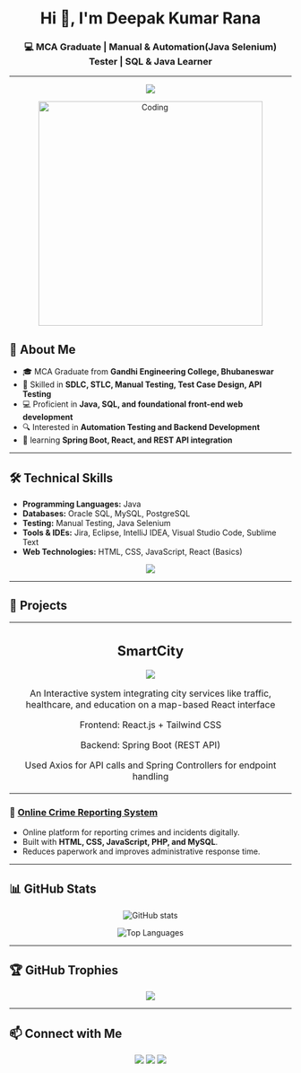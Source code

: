 <!-- Profile Header -->
<h1 align="center">Hi 👋, I'm Deepak Kumar Rana</h1>
<h3 align="center">💻 MCA Graduate | Manual & Automation(Java Selenium) Tester | SQL & Java Learner</h3>

---

<!-- Typing SVG -->
<p align="center">
  <img src="https://readme-typing-svg.herokuapp.com?size=25&center=true&vCenter=true&width=600&height=60&pause=1000&color=FF5733&color=00F700&color=00CFFF&color=DA70D6&lines=Software+Tester;Automation+Tester;Java+%7C+Selenium+%7C+TestNG;API+Testing+%7C+Postman;" />
</p>

<p align="center">
  <img alt="Coding" width="400" src="https://media4.giphy.com/media/v1.Y2lkPTc5MGI3NjExdWxxdjhtN29iMWV5d2tnanU2aWl6eXByOG94NGFuamMxMm5udXB2dyZlcD12MV9pbnRlcm5hbF9naWZfYnlfaWQmY3Q9Zw/zOvBKUUEERdNm/giphy.gif">
</p>

## 🚀 About Me
- 🎓 MCA Graduate from **Gandhi Engineering College, Bhubaneswar**
- 🧪 Skilled in **SDLC, STLC, Manual Testing, Test Case Design, API Testing**   
- 💻 Proficient in **Java, SQL, and foundational front-end web development**  
- 🔍 Interested in **Automation Testing and Backend Development**  
- 🌱 learning **Spring Boot, React, and REST API integration**  

---

## 🛠️ Technical Skills
- **Programming Languages:** Java  
- **Databases:** Oracle SQL, MySQL, PostgreSQL  
- **Testing:** Manual Testing, Java Selenium  
- **Tools & IDEs:** Jira, Eclipse, IntelliJ IDEA, Visual Studio Code, Sublime Text  
- **Web Technologies:** HTML, CSS, JavaScript, React (Basics)

<p align="center">
  <img src="https://skillicons.dev/icons?i=java,spring,mysql,postgres,react,html,css,js,git,github,idea,vscode" />
</p>

---

## 🌟 Projects
<table align="center">
  <tr aling="center">
    <td width="50%">
      <h2 align="center">SmartCity</h2>
      <p align="center">
        <a href="https://github.com/x9code/Smart_City" target="_blank">
          <img src="https://img.shields.io/badge/Code-View-blue?style=for-the-badge&logo=github"/>
        </a>
      </p>
      <p align="center">An Interactive system integrating city services like traffic, healthcare, and education on a map-based React interface</p>
      <p align="center">Frontend: React.js + Tailwind CSS</p>
      <p align="center">Backend: Spring Boot (REST API) </p>
      <p align="center">Used Axios for API calls and Spring Controllers for endpoint handling</p>
    </td>
  </tr>
</table>

### 🔐 [Online Crime Reporting System](https://github.com/x9code/OnlineCrimeReportingSystem)
- Online platform for reporting crimes and incidents digitally.  
- Built with **HTML, CSS, JavaScript, PHP, and MySQL**.  
- Reduces paperwork and improves administrative response time.

---

## 📊 GitHub Stats
<p align="center">
  <img src="https://github-readme-stats.vercel.app/api?username=x9code&show_icons=true&theme=tokyonight" alt="GitHub stats" />
</p>
<p align="center">
  <img src="https://github-readme-stats.vercel.app/api/top-langs/?username=x9code&layout=compact&theme=tokyonight" alt="Top Languages" />
</p>

---

## 🏆 GitHub Trophies
<p align="center">
  <img src="https://github-profile-trophy.vercel.app/?username=x9code&theme=tokyonight&no-frame=true&row=1&column=6" />
</p>

---

## 📫 Connect with Me
<p align="center">
  <a href="https://www.linkedin.com/in/deepak-6753z/"><img src="https://img.shields.io/badge/LinkedIn-blue?logo=linkedin&logoColor=white"></a>
  <a href="contact.deepakrana.work@gmail.com"><img src="https://img.shields.io/badge/Gmail-red?logo=gmail&logoColor=white"></a>
  <a href="https://github.com/x9code"><img src="https://img.shields.io/badge/GitHub-black?logo=github&logoColor=white"></a>
</p>

